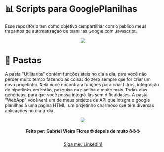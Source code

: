 # 📊 Scripts para GooglePlanilhas
Esse repositório tem como objetivo compartilhar com o público meus trabalhos de automatização de planilhas Google com Javascript.

<center>
  <img src='https://user-images.githubusercontent.com/48156370/81830245-36d37880-9512-11ea-85c1-8773aca6f820.gif'>
</center>
  
# 📁 Pastas
A pasta "Utilitarios" contém funções úteis no dia a dia, para você não perder muito tempo fazendo as coisas do zero sempre que for
criar um novo projetinho. 
Nela você encontrará funções para criar filtros, integração de hiperlinks em botão, pesquisa na planilha e muito mais. Todas elas genéricas, para que você possa integrá-las sem dificuldades.
A pasta "WebApp" você verá um de meus projetos de API que integra o google planilhas à uma página HTML, um projetinho charmoso que têm diversas aplicações no dia-a-dia.

<center>
  <img src='https://user-images.githubusercontent.com/48156370/81830717-ce38cb80-9512-11ea-8e3d-a67611fb7b73.gif'>
</center>

<h4 align = "center">
Feito por: Gabriel Vieira Flores 🤓
depois de muito ☕☕☕
</h4>

<center>
  <a href='https://www.linkedin.com/in/gvieiraf/'>Siga meu LinkedIn!</a>
</center>
